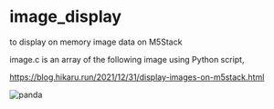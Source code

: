 # image_display

to display on memory image data on M5Stack

image.c is an array of the following image using Python script,

<https://blog.hikaru.run/2021/12/31/display-images-on-m5stack.html>

![panda](https://user-images.githubusercontent.com/80155159/210158569-9f3ae086-e112-4b80-89e4-403c7d979afc.jpg)

